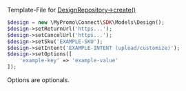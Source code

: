 Template-File for [DesignRepository->create()][DesignRepository]

```php
$design = new \MyPromo\Connect\SDK\Models\Design();
$design->setReturnUrl('https...');
$design->setCancelUrl('https...');
$design->setSku('EXAMPLE-SKU');
$design->setIntent('EXAMPLE-INTENT (upload/customize)');
$design->setOptions([
    'example-key' => 'example-value'
]);
```

Options are optionals.

[DesignRepository]: ../Repositories/DesignRepository.md
